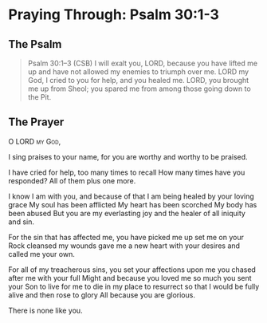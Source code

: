 # Praying Through: Psalm 30:1-3

## The Psalm

>Psalm 30:1–3 (CSB) I will exalt you, LORD, because you have lifted me up and have not allowed my enemies to triumph over me. LORD my God, I cried to you for help, and you healed me. LORD, you brought me up from Sheol; you spared me from among those going down to the Pit.

## The Prayer

<div style="font-variant: small-caps;">O LORD my God,</div>


I sing praises to your name,
  for you are worthy
  and worthy to be praised.

I have cried for help,
  too many times to recall
  How many times have you responded?
  All of them plus one more.

I know I am with you,
  and because of that
  I am being healed by your loving grace
  My soul has been afflicted
  My heart has been scorched
  My body has been abused
  But you are my everlasting joy
  and the healer of all iniquity and sin.

For the sin that has affected me,
  you have picked me up
  set me on your Rock
  cleansed my wounds
  gave me a new heart
  with your desires
  and called me your own.

For all of my treacherous sins,
  you set your affections upon me
  you chased after me with your full Might
  and because you loved me so much
  you sent your Son
  to live for me
  to die in my place
  to resurrect so that I would be fully alive
  and then rose to glory
  All because you are glorious.

There is none like you.

